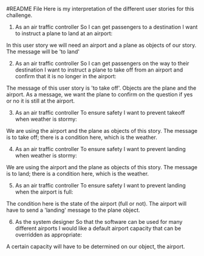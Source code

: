 #README File
Here is my interpretation of the different user stories for this challenge.

1. As an air traffic controller
So I can get passengers to a destination
I want to instruct a plane to land at an airport:

In this user story we will need an airport and a plane as objects of our story. The message will be 'to land'


2. As an air traffic controller
So I can get passengers on the way to their destination
I want to instruct a plane to take off from an airport and confirm that it is no longer in the airport:

The message of this user story is 'to take off'. Objects are the plane and the airport. As a message, we want the plane to confirm on the question if yes or no it is still at the airport.

3. As an air traffic controller
To ensure safety
I want to prevent takeoff when weather is stormy:

We are using the airport and the plane as objects of this story. The message is to take off; there is a condition here, which is the weather.

4. As an air traffic controller
To ensure safety
I want to prevent landing when weather is stormy:

We are using the airport and the plane as objects of this story. The message is to land; there is a condition here, which is the weather.

5. As an air traffic controller
To ensure safety
I want to prevent landing when the airport is full:

The condition here is the state of the airport (full or not). The airport will have to send a 'landing' message to the plane object.

6. As the system designer
So that the software can be used for many different airports
I would like a default airport capacity that can be overridden as appropriate:

A certain capacity will have to be determined on our object, the airport.
